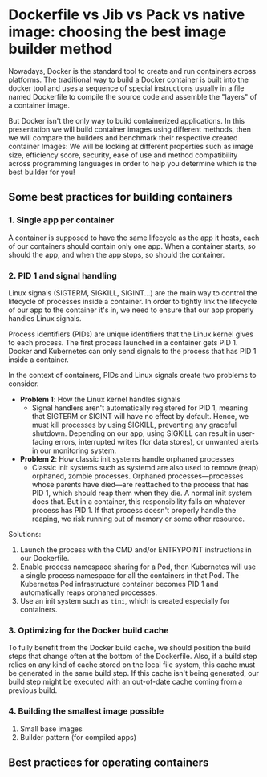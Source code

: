 # Dockerfile vs Jib vs Pack vs native image: choosing the best image builder method

Nowadays, Docker is the standard tool to create and run containers across platforms. The traditional way to build a Docker container is built into the docker tool and uses a sequence of special instructions usually in a file named Dockerfile to compile the source code and assemble the "layers" of a container image.

But Docker isn't the only way to build containerized applications. In this presentation we will build container images using different methods, then we will compare the builders and benchmark their respective created container Images: We will be looking at different properties such as image size, efficiency score, security, ease of use and method compatibility across programming languages in order to help you determine which is the best builder for you!


## Some best practices for building containers

### 1. Single app per container

A container is supposed to have the same lifecycle as the app it hosts, each of our containers should contain only one app. 
When a container starts, so should the app, and when the app stops, so should the container.

### 2. PID 1 and signal handling

Linux signals (SIGTERM, SIGKILL, SIGINT...) are the main way to control the lifecycle of processes inside a container.
In order to tightly link the lifecycle of our app to the container it's in, we need to ensure that our app properly handles Linux signals.

Process identifiers (PIDs) are unique identifiers that the Linux kernel gives to each process. The first process launched in a container gets PID 1.
Docker and Kubernetes can only send signals to the process that has PID 1 inside a container.

In the context of containers, PIDs and Linux signals create two problems to consider.

- **Problem 1**: How the Linux kernel handles signals 
  - Signal handlers aren't automatically registered for PID 1, meaning that SIGTERM or SIGINT will have no effect by default. Hence, we must kill processes by using SIGKILL, preventing any graceful shutdown. Depending on our app, using SIGKILL can result in user-facing errors, interrupted writes (for data stores), or unwanted alerts in our monitoring system.
- **Problem 2**: How classic init systems handle orphaned processes 
  - Classic init systems such as systemd are also used to remove (reap) orphaned, zombie processes. Orphaned processes—processes whose parents have died—are reattached to the process that has PID 1, which should reap them when they die. A normal init system does that. But in a container, this responsibility falls on whatever process has PID 1. If that process doesn't properly handle the reaping, we risk running out of memory or some other resource.

Solutions:
1) Launch the process with the CMD and/or ENTRYPOINT instructions in our Dockerfile.
2) Enable process namespace sharing for a Pod, then Kubernetes will use a single process namespace for all the containers in that Pod. The Kubernetes Pod infrastructure container becomes PID 1 and automatically reaps orphaned processes.
3) Use an init system such as `tini`, which is created especially for containers.

### 3. Optimizing for the Docker build cache

To fully benefit from the Docker build cache, we should position the build steps that change often at the bottom of the Dockerfile. 
Also, if a build step relies on any kind of cache stored on the local file system, this cache must be generated in the same build step. If this cache isn't being generated, our build step might be executed with an out-of-date cache coming from a previous build.

### 4. Building the smallest image possible

1) Small base images
2) Builder pattern (for compiled apps)


## Best practices for operating containers
